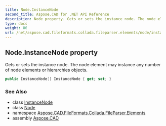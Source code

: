 ```yaml
---
title: Node.InstanceNode
second_title: Aspose.CAD for .NET API Reference
description: Node property. Gets or sets the instance node. The node element may instance any number of node elements or hierarchies objects
type: docs
weight: 80
url: /net/aspose.cad.fileformats.collada.fileparser.elements/node/instancenode/
---
```

## Node.InstanceNode property

Gets or sets the instance node. The node element may instance any number of node elements or hierarchies objects.

```csharp
public InstanceNode[] InstanceNode { get; set; }
```

### See Also

* class [InstanceNode](../../instancenode/)
* class [Node](../)
* namespace [Aspose.CAD.FileFormats.Collada.FileParser.Elements](../../node/)
* assembly [Aspose.CAD](../../../)


